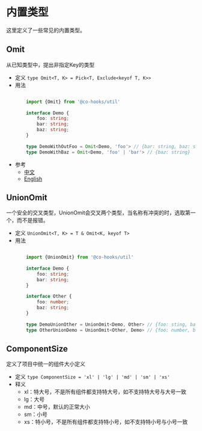 # 内置类型
这里定义了一些常见的内置类型。

## Omit
从已知类型中，提出非指定Key的类型

* 定义 `type Omit<T, K> = Pick<T, Exclude<keyof T, K>>`
* 用法
    ```typescript
    
        import {Omit} from '@co-hooks/util'
      
        interface Demo {
            foo: string;
            bar: string;
            baz: string;
        }
        
        type DemoWithOutFoo = Omit<Demo, 'foo'> // {bar: string, baz: string}
        type DemoWithBaz = Omit<Demo, 'foo' | 'bar'> // {baz: string}
    ```
* 参考 
    - [中文](https://www.tslang.cn/docs/handbook/advanced-types.html)
    - [English](http://www.typescriptlang.org/docs/handbook/advanced-types.html)
    
## UnionOmit
一个安全的交叉类型，UnionOmit会交叉两个类型，当名称有冲突的时，选取第一个，而不是报错。


* 定义 `UnionOmit<T, K> = T & Omit<K, keyof T>`
* 用法
    ```typescript
    
        import {UnionOmit} from '@co-hooks/util'
      
        interface Demo {
            foo: string;
            bar: string;
        }
      
        interface Other {
            foo: number;
            baz: string;
        }
        
        type DemoUnionOther = UnionOmit<Demo, Other> // {foo: sting, bar: string; baz: string}
        type OtherUnionDemo = UnionOmit<Other, Demo> // {foo: number, bar: string; baz: string}
    ```
    
   
## ComponentSize
定义了项目中统一的组件大小定义

* 定义 `type ComponentSize = 'xl' | 'lg' | 'md' | 'sm' | 'xs'`
* 释义
    - xl：特大号，不是所有组件都支持特大号，如不支持特大号与大号一致
    - lg：大号
    - md：中号，默认的正常大小
    - sm：小号
    - xs：特小号，不是所有组件都支持特小号，如不支持特小号与小号一致
